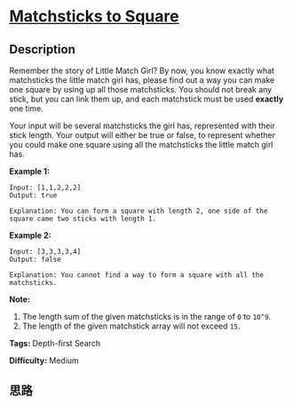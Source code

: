 # [Matchsticks to Square][title]

## Description

Remember the story of Little Match Girl? By now, you know exactly what
matchsticks the little match girl has, please find out a way you can make one
square by using up all those matchsticks. You should not break any stick, but
you can link them up, and each matchstick must be used **exactly** one time.

Your input will be several matchsticks the girl has, represented with their
stick length. Your output will either be true or false, to represent whether
you could make one square using all the matchsticks the little match girl has.

**Example 1:**  
            Input: [1,1,2,2,2]    Output: true        Explanation: You can form a square with length 2, one side of the square came two sticks with length 1.    

**Example 2:**  
            Input: [3,3,3,3,4]    Output: false        Explanation: You cannot find a way to form a square with all the matchsticks.    

**Note:**  

  1. The length sum of the given matchsticks is in the range of `0` to `10^9`. 
  2. The length of the given matchstick array will not exceed `15`.


**Tags:** Depth-first Search

**Difficulty:** Medium

## 思路

[title]: https://leetcode.com/problems/matchsticks-to-square
